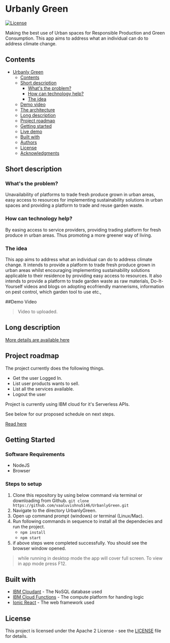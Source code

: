 # Urbanly Green

[![License](https://img.shields.io/badge/License-Apache2-blue.svg)](https://www.apache.org/licenses/LICENSE-2.0)

Making the best use of Urban spaces for Responsible Production and Green Consumption.
This app aims to address what an individual can do to address climate change.

## Contents

- [Urbanly Green](#urbanly-green)
  - [Contents](#contents)
  - [Short description](#short-description)
    - [What's the problem?](#whats-the-problem)
    - [How can technology help?](#how-can-technology-help)
    - [The idea](#the-idea)
  - [Demo video](#demo-video)
  - [The architecture](#the-architecture)
  - [Long description](#long-description)
  - [Project roadmap](#project-roadmap)
  - [Getting started](#getting-started)
  - [Live demo](#live-demo)
  - [Built with](#built-with)
  - [Authors](#authors)
  - [License](#license)
  - [Acknowledgments](#acknowledgments)

## Short description

### What's the problem?

Unavailability of platforms to trade fresh produce grown in urban areas, easy access to resources for implementing
sustainability solutions in urban spaces and providing a platform to trade and reuse garden waste.

### How can technology help?

By easing access to service providers, providing trading platform for fresh produce in urban areas. Thus promoting a more greener way of living.

### The idea

This app aims to address what an individual can do to address climate change. It intends to provide a platform to trade fresh produce grown in urban areas whilst encouraging implementing sustainability solutions applicable to their residence by providing easy access to resources. It also intends to provide a platform to trade garden waste as raw materials, Do-It-Yourself videos and blogs on adopting ecofriendly mannerisms, information on pest control, which garden tool to use etc.,

##Demo Video

> Video to uploaded.

## Long description

[More details are available here](./docs)

## Project roadmap

The project currently does the following things.

- Get the user Logged In.
- List user products wants to sell.
- List all the services available.
- Logout the user

Project is currently using IBM cloud for it's Serverless APIs.

See below for our proposed schedule on next steps.

[Read here](./docs/Urbanly%20GREEN-Solution%20Roadmap.docx)

## Getting Started

### Software Requirements

- NodeJS
- Browser

### Steps to setup

1. Clone this repository by using below command via terminal or downloading from Github.
   `git clone https://github.com/vaaluvishnu5146/UrbanlyGreen.git`
2. Navigate to the directory UrbanlyGreen.
3. Open up command prompt (windows) or terminal (Linux/Mac).
4. Run following commands in sequence to install all the dependecies and run the project.
   - `npm install`
   - `npm start`
5. if above steps were completed successfully. You should see the browser window opened.

> while running in desktop mode the app will cover full screen.
> To view in app mode press F12.

## Built with

- [IBM Cloudant](https://cloud.ibm.com/catalog?search=cloudant#search_results) - The NoSQL database used
- [IBM Cloud Functions](https://cloud.ibm.com/catalog?search=cloud%20functions#search_results) - The compute platform for handing logic
- [Ionic React](https://ionicframework.com/docs/react) - The web framework used

## License

This project is licensed under the Apache 2 License - see the [LICENSE](LICENSE) file for details.
